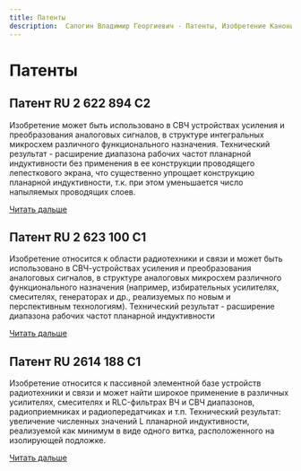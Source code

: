 ```yaml
---
title: Патенты
description:  Сапогин Владимир Георгиевич - Патенты, Изобретение Каноническая физика - sapogin
---
```


# Патенты

## Патент RU 2 622 894 C2
Изобретение может быть использовано в СВЧ устройствах усиления и преобразования аналоговых сигналов, в структуре интегральных микросхем различного функционального назначения. Технический результат - расширение диапазона рабочих частот планарной индуктивности без применения в ее конструкции проводящего лепесткового экрана, что существенно упрощает конструкцию планарной индуктивности, т.к. при этом уменьшается число напыляемых проводящих слоев.

<a target="_blank" btn href="http://146.190.233.254/docs/patents/Патент RU 2 622 894 C2.pdf">Читать дальше</a>

## Патент RU 2 623 100 C1
Изобретение относится к области радиотехники и связи и может быть использовано в СВЧ-устройствах усиления и преобразования аналоговых сигналов, в структуре аналоговых микросхем различного функционального назначения (например, избирательных усилителях, смесителях, генераторах и др., реализуемых по новым и перспективным технологиям). Технический результат - расширение диапазона рабочих частот планарной индуктивности

<a target="_blank" btn href="http://146.190.233.254/docs/patents/Патент RU 2 623 100 C1.pdf">Читать дальше</a>

## Патент RU 2614 188 C1
Изобретение относится к пассивной элементной базе устройств радиотехники и связи и может найти широкое применение в различных усилителях, смесителях и RLC-фильтрах ВЧ и СВЧ диапазонов, радиоприемниках и радиопередатчиках и т.п. Технический результат: увеличение численных значений L планарной индуктивности, реализуемой как минимум в виде одного витка, расположенного на изолирующей подложке.

<a target="_blank" btn href="http://146.190.233.254/docs/patents/Патент RU 2614 188 C1.pdf">Читать дальше</a>